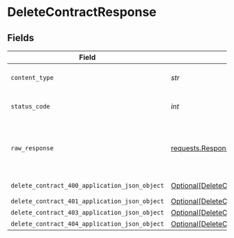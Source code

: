 # DeleteContractResponse


## Fields

| Field                                                                                                     | Type                                                                                                      | Required                                                                                                  | Description                                                                                               |
| --------------------------------------------------------------------------------------------------------- | --------------------------------------------------------------------------------------------------------- | --------------------------------------------------------------------------------------------------------- | --------------------------------------------------------------------------------------------------------- |
| `content_type`                                                                                            | *str*                                                                                                     | :heavy_check_mark:                                                                                        | HTTP response content type for this operation                                                             |
| `status_code`                                                                                             | *int*                                                                                                     | :heavy_check_mark:                                                                                        | HTTP response status code for this operation                                                              |
| `raw_response`                                                                                            | [requests.Response](https://requests.readthedocs.io/en/latest/api/#requests.Response)                     | :heavy_minus_sign:                                                                                        | Raw HTTP response; suitable for custom response parsing                                                   |
| `delete_contract_400_application_json_object`                                                             | [Optional[DeleteContract400ApplicationJSON]](../../models/operations/deletecontract400applicationjson.md) | :heavy_minus_sign:                                                                                        | Precondition failed                                                                                       |
| `delete_contract_401_application_json_object`                                                             | [Optional[DeleteContract401ApplicationJSON]](../../models/operations/deletecontract401applicationjson.md) | :heavy_minus_sign:                                                                                        | Unauthenticated                                                                                           |
| `delete_contract_403_application_json_object`                                                             | [Optional[DeleteContract403ApplicationJSON]](../../models/operations/deletecontract403applicationjson.md) | :heavy_minus_sign:                                                                                        | Forbidden                                                                                                 |
| `delete_contract_404_application_json_object`                                                             | [Optional[DeleteContract404ApplicationJSON]](../../models/operations/deletecontract404applicationjson.md) | :heavy_minus_sign:                                                                                        | Not Found                                                                                                 |